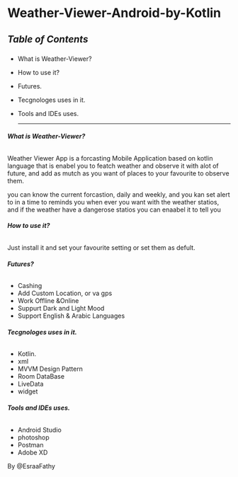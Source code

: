 # Weather-Viewer-Android-by-Kotlin

## ***Table of Contents***<h3>
 
* What is Weather-Viewer?
* How to use it?
* Futures.
* Tecgnologes uses in it.
* Tools and IDEs uses.
  
  
  
  
  _________________________________________________________________________________________________________________________________________________
###### **What is Weather-Viewer?**

Weather Viewer App is a forcasting Mobile Application based on kotlin language that is enabel you to featch weather and observe it with alot of future, and add as mutch as you 
want of places to your favourite to observe them.

you can know the current forcastion, daily and weekly, and you kan set alert to in a time to reminds you when ever you want with the weather statios, and if the weather have a 
dangerose statios you can enaabel it to tell you


  
###### **How to use it?**
Just install it and set your favourite setting or set them as defult.


###### **Futures?**
* Cashing
* Add Custom Location, or va gps
* Work Offline &Online
* Suppurt Dark and Light Mood
* Support English & Arabic Languages

 ###### **Tecgnologes uses in it.**
 * Kotlin.
 * xml
 * MVVM Design Pattern
 * Room DataBase
 * LiveData
 * widget


 ###### **Tools and IDEs uses.**
* Android Studio
* photoshop
* Postman
* Adobe XD



By @EsraaFathy
